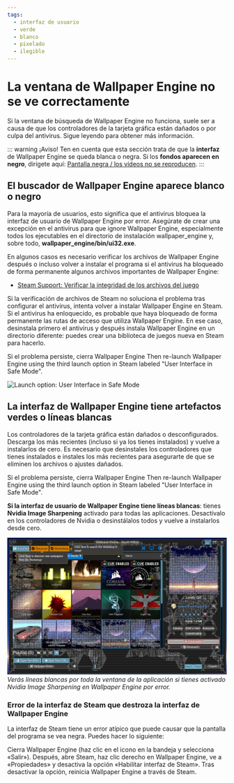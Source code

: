 ```yaml
---
tags:
  - interfaz de usuario
  - verde
  - blanco
  - pixelado
  - ilegible
---
```


# La ventana de Wallpaper Engine no se ve correctamente

Si la ventana de búsqueda de Wallpaper Engine no funciona, suele ser a causa de que los controladores de la tarjeta gráfica están dañados o por culpa del antivirus. Sigue leyendo para obtener más información.

::: warning
¡Aviso! Ten en cuenta que esta sección trata de que la **interfaz** de Wallpaper Engine se queda blanca o negra. Si los **fondos aparecen en negro**, dirígete aquí: [Pantalla negra / los vídeos no se reproducen](/noshow/notplaying.html).
:::

## El buscador de Wallpaper Engine aparece blanco o negro

Para la mayoría de usuarios, esto significa que el antivirus bloquea la interfaz de usuario de Wallpaper Engine por error. Asegúrate de crear una excepción en el antivirus para que ignore Wallpaper Engine, especialmente todos los ejecutables en el directorio de instalación wallpaper_engine y, sobre todo, **wallpaper_engine/bin/ui32.exe**.

En algunos casos es necesario verificar los archivos de Wallpaper Engine después o incluso volver a instalar el programa si el antivirus ha bloqueado de forma permanente algunos archivos importantes de Wallpaper Engine:

* [Steam Support: Verificar la integridad de los archivos del juego](https://support.steampowered.com/kb_article.php?ref=2037-QEUH-3335)

Si la verificación de archivos de Steam no soluciona el problema tras configurar el antivirus, intenta volver a instalar Wallpaper Engine en Steam. Si el antivirus ha enloquecido, es probable que haya bloqueado de forma permanente las rutas de acceso que utiliza Wallpaper Engine. En ese caso, desinstala primero el antivirus y después instala Wallpaper Engine en un directorio diferente: puedes crear una biblioteca de juegos nueva en Steam para hacerlo.

Si el problema persiste, cierra Wallpaper Engine Then re-launch Wallpaper Engine using the third launch option in Steam labeled "User Interface in Safe Mode".

![Launch option: User Interface in Safe Mode](/img/faq/steam_launch_option.jpg)

## La interfaz de Wallpaper Engine tiene artefactos verdes o líneas blancas

Los controladores de la tarjeta gráfica están dañados o desconfigurados. Descarga los más recientes (incluso si ya los tienes instalados) y vuelve a instalarlos de cero. Es necesario que desinstales los controladores que tienes instalados e instales los más recientes para asegurarte de que se eliminen los archivos o ajustes dañados.

Si el problema persiste, cierra Wallpaper Engine Then re-launch Wallpaper Engine using the third launch option in Steam labeled "User Interface in Safe Mode".

**Si la interfaz de usuario de Wallpaper Engine tiene líneas blancas**: tienes **Nvidia Image Sharpening** activado para todas las aplicaciones. Desactívalo en los controladores de Nvidia o desinstálalos todos y vuelve a instalarlos desde cero.

![Problema con Nvidia Image Sharpening](./imagesharpening.png) *Verás líneas blancas por toda la ventana de la aplicación si tienes activado Nvidia Image Sharpening en Wallpaper Engine por error.*

### Error de la interfaz de Steam que destroza la interfaz de Wallpaper Engine

La interfaz de Steam tiene un error atípico que puede causar que la pantalla del programa se vea negra. Puedes hacer lo siguiente:

Cierra Wallpaper Engine (haz clic en el icono en la bandeja y selecciona «Salir»). Después, abre Steam, haz clic derecho en Wallpaper Engine, ve a «Propiedades» y desactiva la opción «Habilitar interfaz de Steam». Tras desactivar la opción, reinicia Wallpaper Engine a través de Steam. 